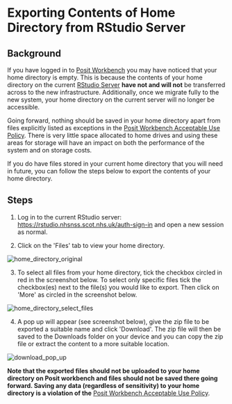 # Exporting Contents of Home Directory from RStudio Server

## Background
If you have logged in to [Posit Workbench](https://pwb.publichealthscotland.org/) you may have noticed that your home directory is empty. This is because the contents of your home directory on the current [RStudio Server](https://rstudio.nhsnss.scot.nhs.uk/auth-sign-in) **have not and will not** be transferred across to the new infrastructure. Additionally, once we migrate fully to the new system, your home directory on the current server will no longer be accessible. 

Going forward, nothing should be saved in your home directory apart from files explicitly listed as exceptions in the [Posit Workbench Acceptable Use Policy](https://github.com/Public-Health-Scotland/R-Resources/blob/master/posit_workbench_acceptable_use_policy.md). There is very little space allocated to home drives and using these areas for storage will have an impact on both the performance of the system and on storage costs. 


If you do have files stored in your current home directory that you will need in future, you can follow the steps below to export the contents of your home directory. 

## Steps
1. Log in to the current RStudio server: https://rstudio.nhsnss.scot.nhs.uk/auth-sign-in and open a new session as normal. 

2. Click on the 'Files' tab to view your home directory.

![home_directory_original](https://user-images.githubusercontent.com/36995878/214892087-b3d9822b-9c4f-47f7-bfa8-e5fc97d5a638.png)

3. To select all files from your home directory, tick the checkbox circled in red in the screenshot below. To select only specific files tick the checkbox(es) next to the file(s) you would like to export. Then click on 'More' as circled in the screenshot below.

![home_directory_select_files](https://user-images.githubusercontent.com/36995878/214898083-9dbc1b2c-c47c-489b-94dc-d4467cc2196a.png)

4. A pop up will appear (see screenshot below), give the zip file to be exported a suitable name and click 'Download'. The zip file will then be saved to the Downloads folder on your device and you can copy the zip file or extract the content to a more suitable location. 

![download_pop_up](https://user-images.githubusercontent.com/36995878/214899786-f2b55fb3-5c66-455d-a1e7-78746f9b4a80.png)


**Note that the exported files should not be uploaded to your home directory on Posit workbench and files should not be saved there going forward. Saving any data (regardless of sensitivity) to your home directory is a violation of the** [Posit Workbench Acceptable Use Policy](https://github.com/Public-Health-Scotland/R-Resources/blob/master/posit_workbench_acceptable_use_policy.md#information-governance-and-data-security).
